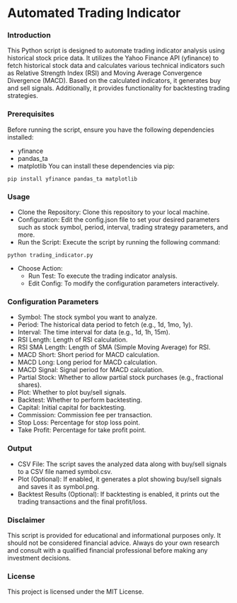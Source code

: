 # Automated Trading Indicator
### Introduction
This Python script is designed to automate trading indicator analysis using historical stock price data. It utilizes the Yahoo Finance API (yfinance) to fetch historical stock data and calculates various technical indicators such as Relative Strength Index (RSI) and Moving Average Convergence Divergence (MACD). Based on the calculated indicators, it generates buy and sell signals. Additionally, it provides functionality for backtesting trading strategies.

### Prerequisites
Before running the script, ensure you have the following dependencies installed:

- yfinance
- pandas_ta
- matplotlib
You can install these dependencies via pip:

```
pip install yfinance pandas_ta matplotlib
```

### Usage
- Clone the Repository: Clone this repository to your local machine.
- Configuration: Edit the config.json file to set your desired parameters such as stock symbol, period, interval, trading strategy parameters, and more.
- Run the Script: Execute the script by running the following command:
```
python trading_indicator.py
```
- Choose Action:
  - Run Test: To execute the trading indicator analysis.
  - Edit Config: To modify the configuration parameters interactively.
### Configuration Parameters
- Symbol: The stock symbol you want to analyze.
- Period: The historical data period to fetch (e.g., 1d, 1mo, 1y).
- Interval: The time interval for data (e.g., 1d, 1h, 15m).
- RSI Length: Length of RSI calculation.
- RSI SMA Length: Length of SMA (Simple Moving Average) for RSI.
- MACD Short: Short period for MACD calculation.
- MACD Long: Long period for MACD calculation.
- MACD Signal: Signal period for MACD calculation.
- Partial Stock: Whether to allow partial stock purchases (e.g., fractional shares).
- Plot: Whether to plot buy/sell signals.
- Backtest: Whether to perform backtesting.
- Capital: Initial capital for backtesting.
- Commission: Commission fee per transaction.
- Stop Loss: Percentage for stop loss point.
- Take Profit: Percentage for take profit point.

### Output
- CSV File: The script saves the analyzed data along with buy/sell signals to a CSV file named symbol.csv.
- Plot (Optional): If enabled, it generates a plot showing buy/sell signals and saves it as symbol.png.
- Backtest Results (Optional): If backtesting is enabled, it prints out the trading transactions and the final profit/loss.
 
### Disclaimer
This script is provided for educational and informational purposes only. It should not be considered financial advice. Always do your own research and consult with a qualified financial professional before making any investment decisions.

### License
This project is licensed under the MIT License. 
